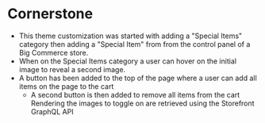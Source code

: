# Cornerstone
- This theme customization was started with adding a "Special Items" category then adding a "Special Item" from 
from the control panel of a Big Commerce store. 
- When on the Special Items category a user can hover on the initial image to reveal a second image. 
- A button has been added to the top of the page where a user can add all items on the page to the cart
    - A second button is then added to remove all items from the cart
Rendering the images to toggle on are retrieved using the Storefront GraphQL API
